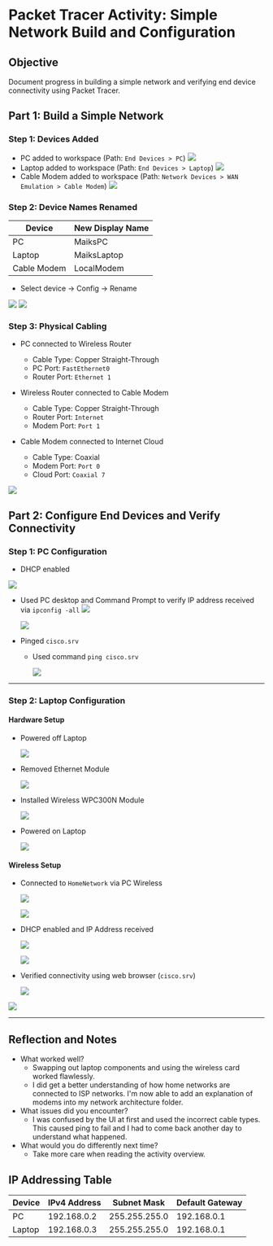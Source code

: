# Packet Tracer Activity: Simple Network Build and Configuration

## Objective
Document progress in building a simple network and verifying end device connectivity using Packet Tracer.

## Part 1: Build a Simple Network

### Step 1: Devices Added
- PC added to workspace (Path: `End Devices > PC`)
![](Images/pc0.png)
- Laptop added to workspace (Path: `End Devices > Laptop`)
![](Images/laptop0.png)
- Cable Modem added to workspace (Path: `Network Devices > WAN Emulation > Cable Modem`)
![](Images/modem0.png)

### Step 2: Device Names Renamed
| Device      | New Display Name |
| ----------- | ---------------- |
| PC          | MaiksPC          |
| Laptop      | MaiksLaptop      |
| Cable Modem | LocalModem       |

- Select device -> Config -> Rename

![](Images/config.png)
![](Images/name0.png)
### Step 3: Physical Cabling
- PC connected to Wireless Router  
  - Cable Type: Copper Straight-Through  
  - PC Port: `FastEthernet0`  
  - Router Port: `Ethernet 1`

- Wireless Router connected to Cable Modem  
  - Cable Type: Copper Straight-Through  
  - Router Port: `Internet`  
  - Modem Port: `Port 1`

- Cable Modem connected to Internet Cloud  
  - Cable Type: Coaxial  
  - Modem Port: `Port 0`  
  - Cloud Port: `Coaxial 7`

![](Images/wired.png)

## Part 2: Configure End Devices and Verify Connectivity

### Step 1: PC Configuration

- DHCP enabled

![](Images/dhcp.png)



- Used PC desktop and Command Prompt to verify IP address received via `ipconfig -all`
	 ![](Images/cmd.png)

	 ![](Images/ipconfig.png)

- Pinged `cisco.srv`
	- Used command `ping cisco.srv`

		![](Images/ping.png)



---

### Step 2: Laptop Configuration

#### Hardware Setup
- Powered off Laptop

	 ![](Images/pwr.png)


- Removed Ethernet Module

	![](Images/pwroff.png)


- Installed Wireless WPC300N Module

	![](Images/wpc.png)


- Powered on Laptop

	![](Images/pwron.png) 

#### Wireless Setup
-  Connected to `HomeNetwork` via PC Wireless

	![](Images/wirless.png)

	![](Images/hmnetwork.png)

-  DHCP enabled and IP Address received

	![](Images/lapdh.png)

	![](Images/lapip.png)

- Verified connectivity using web browser (`cisco.srv`)

	![](Images/web.png)


![](Images/final.png)



---

## Reflection and Notes
- What worked well?
	- Swapping out laptop components and using the wireless card worked flawlessly.
	- I did get a better understanding of how home networks are connected to ISP networks. I'm now able to add an explanation of modems into my network architecture folder.
- What issues did you encounter?
	- I was confused by the UI at first and used the incorrect cable types. This caused ping to fail and I had to come back another day to understand what happened.
- What would you do differently next time?
	- Take more care when reading the activity overview.


## IP Addressing Table

| Device | IPv4 Address | Subnet Mask   | Default Gateway |
| ------ | ------------ | ------------- | --------------- |
| PC     | 192.168.0.2  | 255.255.255.0 | 192.168.0.1     |
| Laptop | 192.168.0.3  | 255.255.255.0 | 192.168.0.1     |
